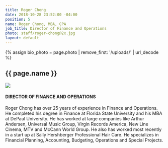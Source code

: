 ```yaml
---
title: Roger Chong
date: 2018-10-28 23:52:00 -04:00
position: 5
name: Roger Chong, MBA, CPA
job_title: Director of Finance and Operations
photo: staff/roger-chong@2x.jpg
layout: default
---
```


{% assign bio_photo = page.photo | remove_first: '/uploads/' | url_decode %}

<section class="team-bio">
<h1 class="small">{{ page.name }}</h1>
<img class="team-bio-photo" src="{% asset '{{ bio_photo }}' @path %}">
<div class="team-bio-text">
    <h4>DIRECTOR OF FINANCE AND OPERATIONS</h4>
    <p class="preview">
        Roger Chong has over 25 years of experience in Finance and Operations. He completed his degree in Finance at Florida State University and his MBA at DePaul University.  He has worked at large companies like Arthur Andersen, Universal Music Group, Virgin Records America, New Line Cinema, MTV and McCann World Group.   He also has worked most recently in a start up at Sally Hershberger Professional Hair Care.   He specializes in Financial Planning, Accounting, Budgeting, Operations and Special Projects.
    </p>
</div>
<section>

